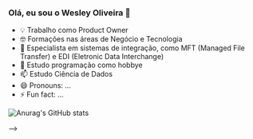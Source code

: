 ### Olá, eu sou o Wesley Oliveira 👋

- 💡 Trabalho como Product Owner
- 🤓 Formações nas áreas de Negócio e Tecnologia
- 📁 Especialista em sistemas de integração, como MFT (Managed File Transfer) e EDI (Eletronic Data Interchange)
- 💬 Estudo programação como hobbye
- 📫 Estudo Ciência de Dados 
- 😄 Pronouns: ...
- ⚡ Fun fact: ...

![Anurag's GitHub stats](https://github-readme-stats.vercel.app/api?username=wesley-repository&show_icons=true&theme=holi)

-->

